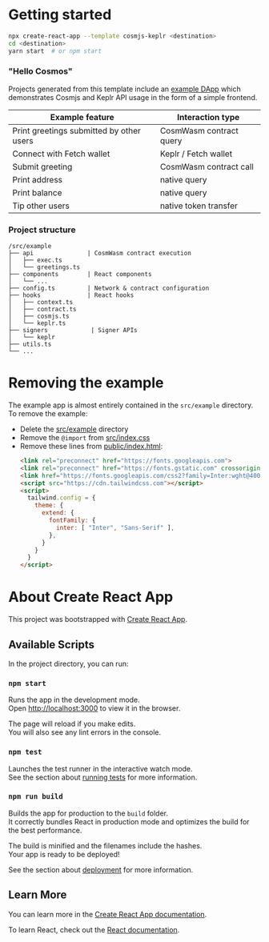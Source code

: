 # Getting started

```bash
npx create-react-app --template cosmjs-keplr <destination>
cd <destination>
yarn start  # or npm start
```

### "Hello Cosmos"

Projects generated from this template include an [example DApp](https://docs.fetch.ai/create-react-app/example_dapp) which demonstrates Cosmjs and Keplr API usage in the form of a simple frontend.

| Example feature                           | Interaction type        |
|-------------------------------------------|-------------------------|
| Print greetings submitted by other users  | CosmWasm contract query |
| Connect with Fetch wallet                 | Keplr / Fetch wallet    |
| Submit greeting                           | CosmWasm contract call  |
| Print address                             | native query            |
| Print balance                             | native query            |
| Tip other users                           | native token transfer   |

### Project structure

```
/src/example
├── api               | CosmWasm contract execution
│   ├── exec.ts
│   └── greetings.ts
├── components        | React components
│   └── ...
├── config.ts         | Network & contract configuration
├── hooks             | React hooks
│   ├── context.ts
│   ├── contract.ts
│   ├── cosmjs.ts
│   └── keplr.ts
├── signers            | Signer APIs
│   └── keplr
├── utils.ts
└── ...
```

# Removing the example

The example app is almost entirely contained in the `src/example` directory.
To remove the example:

- Delete the [src/example](./src/example) directory
- Remove the `@import` from [src/index.css](./src/index.css)
- Remove these lines from [public/index.html](./public/index.html):
    ```html
    <link rel="preconnect" href="https://fonts.googleapis.com">
    <link rel="preconnect" href="https://fonts.gstatic.com" crossorigin>
    <link href="https://fonts.googleapis.com/css2?family=Inter:wght@400;600;800&display=swap" rel="stylesheet">
    <script src="https://cdn.tailwindcss.com"></script>
    <script>
      tailwind.config = {
        theme: {
          extend: {
            fontFamily: {
              inter: [ "Inter", "Sans-Serif" ],
            },
          }
        }
      }
    </script>
    ```

# About Create React App

This project was bootstrapped with [Create React App](https://github.com/facebook/create-react-app).

## Available Scripts

In the project directory, you can run:

### `npm start`

Runs the app in the development mode.\
Open [http://localhost:3000](http://localhost:3000) to view it in the browser.

The page will reload if you make edits.\
You will also see any lint errors in the console.

### `npm test`

Launches the test runner in the interactive watch mode.\
See the section about [running tests](https://facebook.github.io/create-react-app/docs/running-tests) for more information.

### `npm run build`

Builds the app for production to the `build` folder.\
It correctly bundles React in production mode and optimizes the build for the best performance.

The build is minified and the filenames include the hashes.\
Your app is ready to be deployed!

See the section about [deployment](https://facebook.github.io/create-react-app/docs/deployment) for more information.

## Learn More

You can learn more in the [Create React App documentation](https://facebook.github.io/create-react-app/docs/getting-started).

To learn React, check out the [React documentation](https://reactjs.org/).
